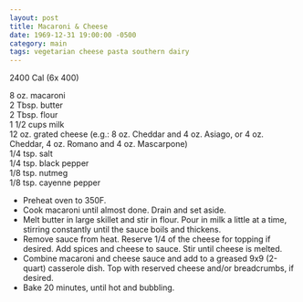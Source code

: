 ```yaml
---
layout: post
title: Macaroni & Cheese
date: 1969-12-31 19:00:00 -0500
category: main
tags: vegetarian cheese pasta southern dairy
---
```

2400 Cal (6x 400)

8 oz. macaroni  
2 Tbsp. butter  
2 Tbsp. flour  
1 1/2 cups milk  
12 oz. grated cheese (e.g.: 8 oz. Cheddar and 4 oz. Asiago, or 4 oz. Cheddar, 4 oz. Romano and 4 oz. Mascarpone)  
1/4 tsp. salt  
1/4 tsp. black pepper  
1/8 tsp. nutmeg  
1/8 tsp. cayenne pepper  

* Preheat oven to 350F.
* Cook macaroni until almost done.  Drain and set aside.
* Melt butter in large skillet and stir in flour.  Pour in milk a little at a time, stirring constantly until the sauce boils and thickens.
* Remove sauce from heat. Reserve 1/4 of the cheese for topping if desired.  Add spices and cheese to sauce.  Stir until cheese is melted.
* Combine macaroni and cheese sauce and add to a greased 9x9 (2-quart) casserole dish.  Top with reserved cheese and/or breadcrumbs, if desired.
* Bake 20 minutes, until hot and bubbling.
